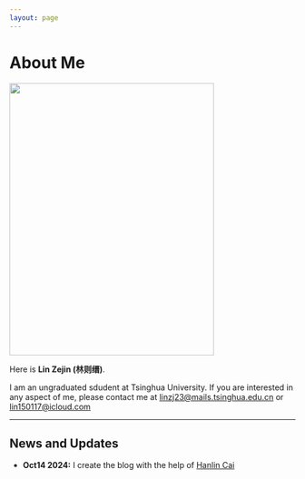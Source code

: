 ```yaml
---
layout: page
---
```


# About Me

<img src="https://caihanlin.com/caihanlin.jpg" class="floatpic" width="360" height="480">

Here is **Lin Zejin (林则缙)**.


I am an ungraduated sdudent at Tsinghua University. If you are interested in any aspect of me, please contact me at [linzj23@mails.tsinghua.edu.cn](linzj23@mails.tsinghua.edu.cn) or [lin150117@icloud.com](lin150117@icloud.com)

---

## News and Updates

- **Oct14 2024:** I create the blog with the help of [Hanlin Cai](https://caihanlin.com/)
